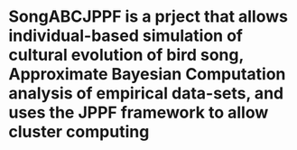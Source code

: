 # SongABCJPPF is a prject that allows individual-based simulation of cultural evolution of bird song, Approximate Bayesian Computation analysis of empirical data-sets, and uses the JPPF framework to allow cluster computing
